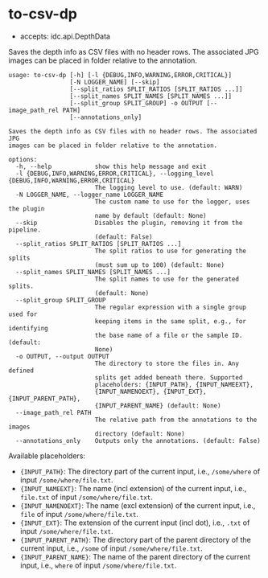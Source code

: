 # to-csv-dp

* accepts: idc.api.DepthData

Saves the depth info as CSV files with no header rows. The associated JPG images can be placed in folder relative to the annotation.

```
usage: to-csv-dp [-h] [-l {DEBUG,INFO,WARNING,ERROR,CRITICAL}]
                 [-N LOGGER_NAME] [--skip]
                 [--split_ratios SPLIT_RATIOS [SPLIT_RATIOS ...]]
                 [--split_names SPLIT_NAMES [SPLIT_NAMES ...]]
                 [--split_group SPLIT_GROUP] -o OUTPUT [--image_path_rel PATH]
                 [--annotations_only]

Saves the depth info as CSV files with no header rows. The associated JPG
images can be placed in folder relative to the annotation.

options:
  -h, --help            show this help message and exit
  -l {DEBUG,INFO,WARNING,ERROR,CRITICAL}, --logging_level {DEBUG,INFO,WARNING,ERROR,CRITICAL}
                        The logging level to use. (default: WARN)
  -N LOGGER_NAME, --logger_name LOGGER_NAME
                        The custom name to use for the logger, uses the plugin
                        name by default (default: None)
  --skip                Disables the plugin, removing it from the pipeline.
                        (default: False)
  --split_ratios SPLIT_RATIOS [SPLIT_RATIOS ...]
                        The split ratios to use for generating the splits
                        (must sum up to 100) (default: None)
  --split_names SPLIT_NAMES [SPLIT_NAMES ...]
                        The split names to use for the generated splits.
                        (default: None)
  --split_group SPLIT_GROUP
                        The regular expression with a single group used for
                        keeping items in the same split, e.g., for identifying
                        the base name of a file or the sample ID. (default:
                        None)
  -o OUTPUT, --output OUTPUT
                        The directory to store the files in. Any defined
                        splits get added beneath there. Supported
                        placeholders: {INPUT_PATH}, {INPUT_NAMEEXT},
                        {INPUT_NAMENOEXT}, {INPUT_EXT}, {INPUT_PARENT_PATH},
                        {INPUT_PARENT_NAME} (default: None)
  --image_path_rel PATH
                        The relative path from the annotations to the images
                        directory (default: None)
  --annotations_only    Outputs only the annotations. (default: False)
```

Available placeholders:

* `{INPUT_PATH}`: The directory part of the current input, i.e., `/some/where` of input `/some/where/file.txt`.
* `{INPUT_NAMEEXT}`: The name (incl extension) of the current input, i.e., `file.txt` of input `/some/where/file.txt`.
* `{INPUT_NAMENOEXT}`: The name (excl extension) of the current input, i.e., `file` of input `/some/where/file.txt`.
* `{INPUT_EXT}`: The extension of the current input (incl dot), i.e., `.txt` of input `/some/where/file.txt`.
* `{INPUT_PARENT_PATH}`: The directory part of the parent directory of the current input, i.e., `/some` of input `/some/where/file.txt`.
* `{INPUT_PARENT_NAME}`: The name of the parent directory of the current input, i.e., `where` of input `/some/where/file.txt`.
